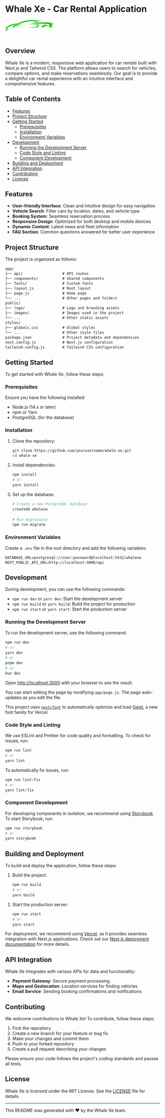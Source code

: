 # Whale Xe - Car Rental Application

![Whale Xe](public/logo/logo.png)

## Overview

Whale Xe is a modern, responsive web application for car rentals built with Next.js and Tailwind CSS. The platform allows users to search for vehicles, compare options, and make reservations seamlessly. Our goal is to provide a delightful car rental experience with an intuitive interface and comprehensive features.

## Table of Contents

- [Features](#features)
- [Project Structure](#project-structure)
- [Getting Started](#getting-started)
  - [Prerequisites](#prerequisites)
  - [Installation](#installation)
  - [Environment Variables](#environment-variables)
- [Development](#development)
  - [Running the Development Server](#running-the-development-server)
  - [Code Style and Linting](#code-style-and-linting)
  - [Component Development](#component-development)
- [Building and Deployment](#building-and-deployment)
- [API Integration](#api-integration)
- [Contributing](#contributing)
- [License](#license)

## Features

- **User-friendly Interface**: Clean and intuitive design for easy navigation
- **Vehicle Search**: Filter cars by location, dates, and vehicle type
- **Booking System**: Seamless reservation process
- **Responsive Design**: Optimized for both desktop and mobile devices
- **Dynamic Content**: Latest news and fleet information
- **FAQ Section**: Common questions answered for better user experience

## Project Structure

The project is organized as follows:

```
app/
├── api/                  # API routes
├── components/           # Shared components
├── fonts/                # Custom fonts
├── layout.js             # Root layout
├── page.js               # Home page
└── ...                   # Other pages and folders
public/
├── logo/                 # Logo and branding assets
├── images/               # Images used in the project
└── ...                   # Other static assets
styles/
├── globals.css           # Global styles
└── ...                   # Other style files
package.json              # Project metadata and dependencies
next.config.js            # Next.js configuration
tailwind.config.js        # Tailwind CSS configuration
```

## Getting Started

To get started with Whale Xe, follow these steps:

### Prerequisites

Ensure you have the following installed:

- Node.js (14.x or later)
- npm or Yarn
- PostgreSQL (for the database)

### Installation

1. Clone the repository:

   ```bash
   git clone https://github.com/yourusername/whale-xe.git
   cd whale-xe
   ```

2. Install dependencies:

   ```bash
   npm install
   # or
   yarn install
   ```

3. Set up the database:

   ```bash
   # Create a new PostgreSQL database
   createdb whalexe

   # Run migrations
   npm run migrate
   ```

### Environment Variables

Create a `.env` file in the root directory and add the following variables:

```
DATABASE_URL=postgresql://user:password@localhost:5432/whalexe
NEXT_PUBLIC_API_URL=http://localhost:3000/api
```

## Development

During development, you can use the following commands:

- `npm run dev` or `yarn dev`: Start the development server
- `npm run build` or `yarn build`: Build the project for production
- `npm run start` or `yarn start`: Start the production server

### Running the Development Server

To run the development server, use the following command:

```bash
npm run dev
# or
yarn dev
# or
pnpm dev
# or
bun dev
```

Open [http://localhost:3000](http://localhost:3000) with your browser to see the result.

You can start editing the page by modifying `app/page.js`. The page auto-updates as you edit the file.

This project uses [`next/font`](https://nextjs.org/docs/app/building-your-application/optimizing/fonts) to automatically optimize and load [Geist](https://vercel.com/font), a new font family for Vercel.

### Code Style and Linting

We use ESLint and Prettier for code quality and formatting. To check for issues, run:

```bash
npm run lint
# or
yarn lint
```

To automatically fix issues, run:

```bash
npm run lint:fix
# or
yarn lint:fix
```

### Component Development

For developing components in isolation, we recommend using [Storybook](https://storybook.js.org/). To start Storybook, run:

```bash
npm run storybook
# or
yarn storybook
```

## Building and Deployment

To build and deploy the application, follow these steps:

1. Build the project:

   ```bash
   npm run build
   # or
   yarn build
   ```

2. Start the production server:

   ```bash
   npm run start
   # or
   yarn start
   ```

For deployment, we recommend using [Vercel](https://vercel.com/), as it provides seamless integration with Next.js applications. Check out our [Next.js deployment documentation](https://nextjs.org/docs/app/building-your-application/deploying) for more details.

## API Integration

Whale Xe integrates with various APIs for data and functionality:

- **Payment Gateway**: Secure payment processing
- **Maps and Geolocation**: Location services for finding vehicles
- **Email Service**: Sending booking confirmations and notifications

## Contributing

We welcome contributions to Whale Xe! To contribute, follow these steps:

1. Fork the repository
2. Create a new branch for your feature or bug fix
3. Make your changes and commit them
4. Push to your forked repository
5. Create a pull request describing your changes

Please ensure your code follows the project's coding standards and passes all tests.

## License

Whale Xe is licensed under the MIT License. See the [LICENSE](LICENSE) file for details.

---

This README was generated with ❤️ by the Whale Xe team.
